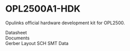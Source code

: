 # OPL2500A1-HDK
Opulinks official hardware development kit for OPL2500.


Datasheet  
Documents  
Gerber
Layout
SCH
SMT Data

